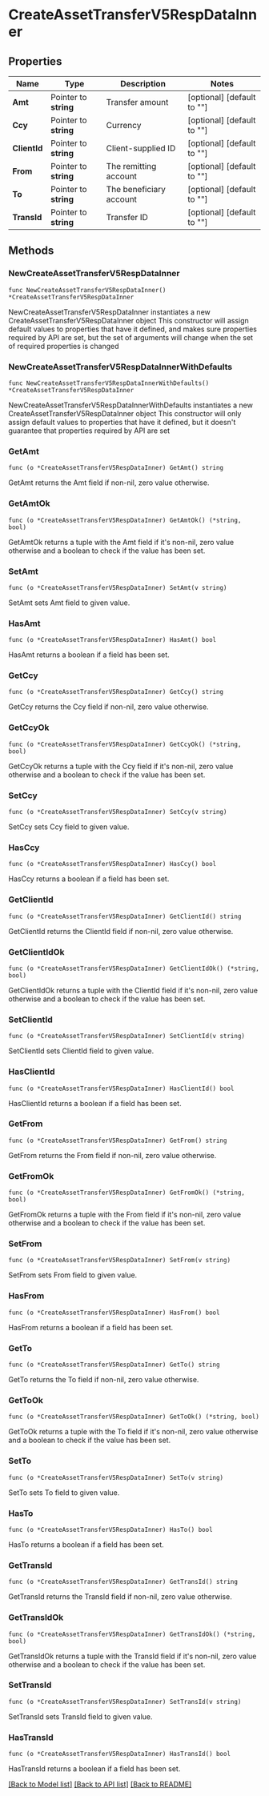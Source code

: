 # CreateAssetTransferV5RespDataInner

## Properties

Name | Type | Description | Notes
------------ | ------------- | ------------- | -------------
**Amt** | Pointer to **string** | Transfer amount | [optional] [default to ""]
**Ccy** | Pointer to **string** | Currency | [optional] [default to ""]
**ClientId** | Pointer to **string** | Client-supplied ID | [optional] [default to ""]
**From** | Pointer to **string** | The remitting account | [optional] [default to ""]
**To** | Pointer to **string** | The beneficiary account | [optional] [default to ""]
**TransId** | Pointer to **string** | Transfer ID | [optional] [default to ""]

## Methods

### NewCreateAssetTransferV5RespDataInner

`func NewCreateAssetTransferV5RespDataInner() *CreateAssetTransferV5RespDataInner`

NewCreateAssetTransferV5RespDataInner instantiates a new CreateAssetTransferV5RespDataInner object
This constructor will assign default values to properties that have it defined,
and makes sure properties required by API are set, but the set of arguments
will change when the set of required properties is changed

### NewCreateAssetTransferV5RespDataInnerWithDefaults

`func NewCreateAssetTransferV5RespDataInnerWithDefaults() *CreateAssetTransferV5RespDataInner`

NewCreateAssetTransferV5RespDataInnerWithDefaults instantiates a new CreateAssetTransferV5RespDataInner object
This constructor will only assign default values to properties that have it defined,
but it doesn't guarantee that properties required by API are set

### GetAmt

`func (o *CreateAssetTransferV5RespDataInner) GetAmt() string`

GetAmt returns the Amt field if non-nil, zero value otherwise.

### GetAmtOk

`func (o *CreateAssetTransferV5RespDataInner) GetAmtOk() (*string, bool)`

GetAmtOk returns a tuple with the Amt field if it's non-nil, zero value otherwise
and a boolean to check if the value has been set.

### SetAmt

`func (o *CreateAssetTransferV5RespDataInner) SetAmt(v string)`

SetAmt sets Amt field to given value.

### HasAmt

`func (o *CreateAssetTransferV5RespDataInner) HasAmt() bool`

HasAmt returns a boolean if a field has been set.

### GetCcy

`func (o *CreateAssetTransferV5RespDataInner) GetCcy() string`

GetCcy returns the Ccy field if non-nil, zero value otherwise.

### GetCcyOk

`func (o *CreateAssetTransferV5RespDataInner) GetCcyOk() (*string, bool)`

GetCcyOk returns a tuple with the Ccy field if it's non-nil, zero value otherwise
and a boolean to check if the value has been set.

### SetCcy

`func (o *CreateAssetTransferV5RespDataInner) SetCcy(v string)`

SetCcy sets Ccy field to given value.

### HasCcy

`func (o *CreateAssetTransferV5RespDataInner) HasCcy() bool`

HasCcy returns a boolean if a field has been set.

### GetClientId

`func (o *CreateAssetTransferV5RespDataInner) GetClientId() string`

GetClientId returns the ClientId field if non-nil, zero value otherwise.

### GetClientIdOk

`func (o *CreateAssetTransferV5RespDataInner) GetClientIdOk() (*string, bool)`

GetClientIdOk returns a tuple with the ClientId field if it's non-nil, zero value otherwise
and a boolean to check if the value has been set.

### SetClientId

`func (o *CreateAssetTransferV5RespDataInner) SetClientId(v string)`

SetClientId sets ClientId field to given value.

### HasClientId

`func (o *CreateAssetTransferV5RespDataInner) HasClientId() bool`

HasClientId returns a boolean if a field has been set.

### GetFrom

`func (o *CreateAssetTransferV5RespDataInner) GetFrom() string`

GetFrom returns the From field if non-nil, zero value otherwise.

### GetFromOk

`func (o *CreateAssetTransferV5RespDataInner) GetFromOk() (*string, bool)`

GetFromOk returns a tuple with the From field if it's non-nil, zero value otherwise
and a boolean to check if the value has been set.

### SetFrom

`func (o *CreateAssetTransferV5RespDataInner) SetFrom(v string)`

SetFrom sets From field to given value.

### HasFrom

`func (o *CreateAssetTransferV5RespDataInner) HasFrom() bool`

HasFrom returns a boolean if a field has been set.

### GetTo

`func (o *CreateAssetTransferV5RespDataInner) GetTo() string`

GetTo returns the To field if non-nil, zero value otherwise.

### GetToOk

`func (o *CreateAssetTransferV5RespDataInner) GetToOk() (*string, bool)`

GetToOk returns a tuple with the To field if it's non-nil, zero value otherwise
and a boolean to check if the value has been set.

### SetTo

`func (o *CreateAssetTransferV5RespDataInner) SetTo(v string)`

SetTo sets To field to given value.

### HasTo

`func (o *CreateAssetTransferV5RespDataInner) HasTo() bool`

HasTo returns a boolean if a field has been set.

### GetTransId

`func (o *CreateAssetTransferV5RespDataInner) GetTransId() string`

GetTransId returns the TransId field if non-nil, zero value otherwise.

### GetTransIdOk

`func (o *CreateAssetTransferV5RespDataInner) GetTransIdOk() (*string, bool)`

GetTransIdOk returns a tuple with the TransId field if it's non-nil, zero value otherwise
and a boolean to check if the value has been set.

### SetTransId

`func (o *CreateAssetTransferV5RespDataInner) SetTransId(v string)`

SetTransId sets TransId field to given value.

### HasTransId

`func (o *CreateAssetTransferV5RespDataInner) HasTransId() bool`

HasTransId returns a boolean if a field has been set.


[[Back to Model list]](../README.md#documentation-for-models) [[Back to API list]](../README.md#documentation-for-api-endpoints) [[Back to README]](../README.md)


